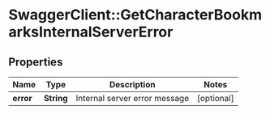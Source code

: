 # SwaggerClient::GetCharacterBookmarksInternalServerError

## Properties
Name | Type | Description | Notes
------------ | ------------- | ------------- | -------------
**error** | **String** | Internal server error message | [optional] 


